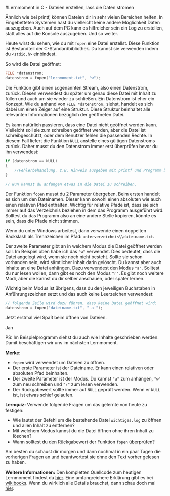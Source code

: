 #Lernmoment in C - Dateien erstellen, lass die Daten strömen

Ähnlich wie bei printf, können Dateien dir in sehr vielen Bereichen helfen. In Eingebetteten Systemen hast du vielleicht keine andere Möglichkeit Daten auszugeben. Auch auf dem PC kann es hilfreicher sein ein Log zu erstellen, statt alles auf die Konsole auszugeben. Und so weiter.

Heute wirst du sehen, wie du mit `fopen` eine Datei erstellst. Diese Funktion ist Bestandteil der C-Standardbibliothek. Du kannst sie verwenden indem du `<stdio.h>` einbindest.

So wird die Datei geöffnet:

```c
FILE *datenstrom;
datenstrom = fopen("lernmoment.txt", "w");
```

Die Funktion gibt einen sogenannten Stream, also einen Datenstrom, zurück. Diesen verwendest du später um genau diese Datei mit Inhalt zu füllen und auch um sie wieder zu schließen. Ein Datenstrom ist eher ein Konzept. Wie du anhand von `FILE *datenstrom;` siehst, handelt es sich dabei um einen Zeiger auf eine Struktur. Diese Struktur beinhaltet alle relevanten Informationen bezüglich der geöffneten Datei.

Es kann natürlich passieren, dass eine Datei nicht geöffnet werden kann. Vielleicht soll sie zum schreiben geöffnet werden, aber die Datei ist schreibgeschützt, oder dem Benutzer fehlen die passenden Rechte. In diesem Fall liefert die Funktion `NULL` anstelle eines gültigen Datenstroms zurück. Daher musst du den Datenstrom immer erst überprüfen bevor du ihn verwendest:

```c
if (datenstrom == NULL)
{
	//Fehlerbehandlung. z.B. Hinweis ausgeben mit printf und Programm beenden
}

// Nun kannst du anfangen etwas in die Datei zu schreiben.
```

Der Funktion `fopen` musst du 2 Parameter übergeben. Beim ersten handelt es sich um den Dateinamen. Dieser kann sowohl einen absoluten wie auch einen relativen Pfad enthalten. Wichtig für relative Pfade ist, dass sie sich immer auf das Verzeichnis beziehen in dem das Programm ausgeführt wird. Solltest du das Programm also an eine andere Stelle kopieren, könnte es sein, dass die Pfade nicht stimmen.

Wenn du unter Windows arbeitest, dann verwende einen doppelten Backslash als Trennzeichen im Pfad: `unterverzeichnis\\dateiname.txt`.

Der zweite Parameter gibt an in welchem Modus die Datei geöffnet werden soll. Im Beispiel oben habe ich das `"w"` verwendet. Dies bedeutet, dass die Datei angelegt wird, wenn sie noch nicht besteht. Sollte sie schon vorhanden sein, wird sämtlicher Inhalt darin gelöscht. Du kannst aber auch Inhalte an eine Datei anhängen. Dazu verwendest den Modus `"a"`. Solltest du nur lesen wollen, dann gibt es noch den Modus `"r"`. Es gibt noch weitere Modi, aber die kannst du dir selber anschauen, oder später lernen.

Wichtig beim Modus ist übrigens, dass du den jeweiligen Buchstaben in Anführungszeichen setzt und das auch keine Leerzeichen verwendest:

```c
// folgende Zeile wird dazu führen, dass keine Datei geöffnet wird:
datenstrom = fopen("dateiname.txt", " a ");
```

Jetzt erstmal viel Spaß beim öffnen von Dateien.

Jan

PS: Im Beispielprogramm siehst du auch wie Inhalte geschrieben werden. Damit beschäftigen wir uns im nächsten Lernmoment.

**Merke:**

-	`fopen` wird verwendet um Dateien zu öffnen.
-	Der erste Parameter ist der Dateiname. Er kann einen relativen oder absoluten Pfad beinhalten.
-	Der zweite Parameter ist der Modus. Du kannst `"a"` zum anhängen, `"w"` zum neu schreiben und `"r"` zum lesen verwenden.
-	Der Rückgabewert sollte immer auf `NULL` geprüft werden. Wenn er `NULL` ist, ist etwas schief gelaufen.

**Lernquiz:** Verwende folgende Fragen um das gelernte von heute zu festigen:

-	Wie lautet der Befehl um die bestehende Datei `wichtiges.log` zu öffnen und allen Inhalt zu entfernen?
-	Mit welchem Modus kannst du die Datei öffnen ohne ihren Inhalt zu löschen?
-	Wann solltest du den Rückgabewert der Funktion `fopen` überprüfen?

Am besten du schaust dir morgen und dann nochmal in ein paar Tagen die vorherigen Fragen an und beantwortest sie ohne den Text vorher gelesen zu haben.

**Weitere Informationen:** Den kompletten Quellcode zum heutigen Lernmoment findest du [hier](https://github.com/inginform/lernmomente/tree/master/C_DateienErstellen). Eine umfangreichere Erklärung gibt es bei [wikibooks](https://de.wikibooks.org/wiki/C-Programmierung:_Dateien). Wenn du wirklich alle Details brauchst, dann schau doch mal [hier](http://openbook.rheinwerk-verlag.de/c_von_a_bis_z/016_c_ein_ausgabe_funktionen_005.htm#mj47f082541eb4df9dbdcefdbc2775feae).
